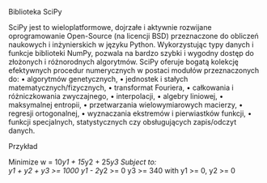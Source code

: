 Biblioteka SciPy

SciPy jest to wieloplatformowe, dojrzałe i aktywnie rozwijane oprogramowanie Open-Source (na licencji BSD) przeznaczone do obliczeń naukowych i inżynierskich w języku Python. Wykorzystując typy danych i funkcje biblioteki NumPy, pozwala na bardzo szybki i wygodny dostęp do złożonych i różnorodnych algorytmów. SciPy oferuje bogatą kolekcję efektywnych procedur numerycznych w postaci modułów przeznaczonych do:
•	algorytmów genetycznych,
•	jednostek i stałych matematycznych/fizycznych,
•	transformat Fouriera,
•	całkowania i różniczkowania zwyczajnego,
•	interpolacji,
•	algebry liniowej,
•	maksymalnej entropii,
•	przetwarzania wielowymiarowych macierzy,
•	regresji ortogonalnej,
•	wyznaczania ekstremów i pierwiastków funkcji,
•	funkcji specjalnych, statystycznych czy obsługujących zapis/odczyt danych.

Przykład

Minimize          w = 10*y1 + 15*y2 + 25*y3
Subject to:      	
	 y1 + y2 + y3 >= 1000
                      y1 - 2*y2    >= 0
                      y3 >= 340
with              y1 >= 0, y2 >= 0

